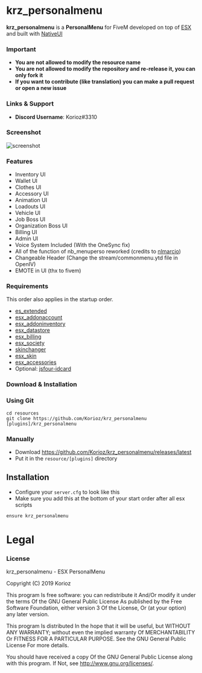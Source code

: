 # krz_personalmenu
**krz_personalmenu** is a **PersonalMenu** for FiveM developed on top of [ESX](https://github.com/ESX-Org/es_extended) and built with [NativeUI](https://github.com/FrazzIe/NativeUILua)

### Important
- **You are not allowed to modify the resource name**
- **You are not allowed to modify the repository and re-release it, you can only fork it**
- **If you want to contribute (like translation) you can make a pull request or open a new issue**

### Links & Support
- **Discord Username**: Korioz#3310

### Screenshot

![screenshot](https://i.gyazo.com/54528fac5600f0b33194d0ad3aafa08b.png)

### Features
- Inventory UI
- Wallet UI
- Clothes UI
- Accessory UI
- Animation UI
- Loadouts UI
- Vehicle UI
- Job Boss UI
- Organization Boss UI
- Billing UI
- Admin UI
- Voice System Included (With the OneSync fix)
- All of the function of nb_menuperso reworked (credits to [nlmarcio](https://github.com/nlmarcio))
- Changeable Header (Change the stream/commonmenu.ytd file in OpenIV)
- EMOTE in UI (thx to fivem)

### Requirements
This order also applies in the startup order.

- [es_extended](https://github.com/ESX-Org/es_extended)
- [esx_addonaccount](https://github.com/ESX-Org/esx_addonaccount)
- [esx_addoninventory](https://github.com/ESX-Org/esx_addoninventory)
- [esx_datastore](https://github.com/ESX-Org/esx_datastore)
- [esx_billing](https://github.com/ESX-Org/esx_billing)
- [esx_society](https://github.com/ESX-Org/esx_society)
- [skinchanger](https://github.com/ESX-Org/skinchanger)
- [esx_skin](https://github.com/ESX-Org/esx_skin)
- [esx_accessories](https://github.com/ESX-Org/esx_accessories)
- Optional: [jsfour-idcard](https://github.com/jonassvensson4/jsfour-idcard)

### Download & Installation

### Using Git

```
cd resources
git clone https://github.com/Korioz/krz_personalmenu [plugins]/krz_personalmenu
```

### Manually
- Download https://github.com/Korioz/krz_personalmenu/releases/latest
- Put it in the `resource/[plugins]` directory

## Installation
- Configure your `server.cfg` to look like this
- Make sure you add this at the bottom of your start order after all esx scripts

```
ensure krz_personalmenu
```
# Legal
### License
krz_personalmenu - ESX PersonalMenu

Copyright (C) 2019 Korioz

This program Is free software: you can redistribute it And/Or modify it under the terms Of the GNU General Public License As published by the Free Software Foundation, either version 3 Of the License, Or (at your option) any later version.

This program Is distributed In the hope that it will be useful, but WITHOUT ANY WARRANTY; without even the implied warranty Of MERCHANTABILITY Or FITNESS FOR A PARTICULAR PURPOSE. See the GNU General Public License For more details.

You should have received a copy Of the GNU General Public License along with this program. If Not, see http://www.gnu.org/licenses/.